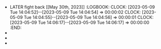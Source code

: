 - LATER fight back [[May 30th, 2023]]
  :LOGBOOK:
  CLOCK: [2023-05-09 Tue 14:04:52]--[2023-05-09 Tue 14:04:54] =>  00:00:02
  CLOCK: [2023-05-09 Tue 14:04:55]--[2023-05-09 Tue 14:04:56] =>  00:00:01
  CLOCK: [2023-05-09 Tue 14:06:17]--[2023-05-09 Tue 14:06:17] =>  00:00:00
  :END:
-
-
-